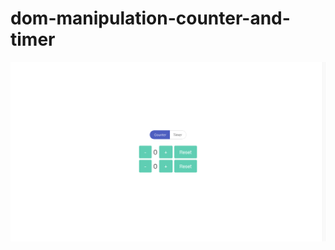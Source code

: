# dom-manipulation-counter-and-timer

![alt text](https://github.com/vedant-contentstack/dom-manipulation-counter-and-timer/blob/main/img.png?raw=true)
